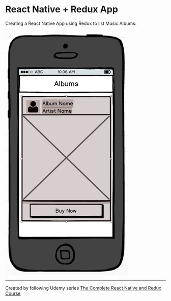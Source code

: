 # React Native + Redux App

Creating a React Native App using Redux to list Music Albums:


![mockup](./docs/mockup.png)


---
Created by following Udemy series [The Complete React Native and Redux Course](http://udemy.com/the-complete-react-native-and-redux-course)
